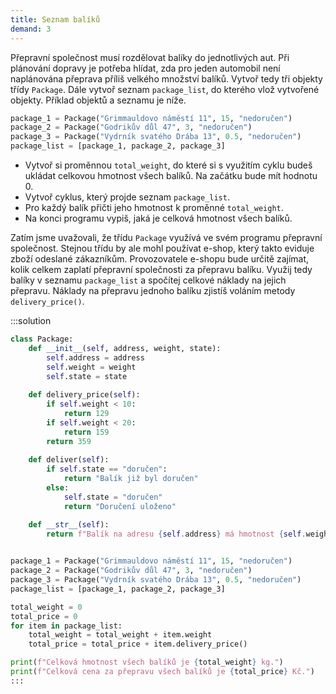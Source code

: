 ```yaml
---
title: Seznam balíků
demand: 3
---
```


Přepravní společnost musí rozdělovat balíky do jednotlivých aut. Při plánování dopravy je potřeba hlídat, zda pro jeden automobil není naplánována přeprava příliš velkého množství balíků. Vytvoř tedy tři objekty třídy `Package`. Dále vytvoř seznam `package_list`, do kterého vlož vytvořené objekty. Příklad objektů a seznamu je níže.

```py
package_1 = Package("Grimmauldovo náměstí 11", 15, "nedoručen")
package_2 = Package("Godrikův důl 47", 3, "nedoručen")
package_3 = Package("Vydrník svatého Drába 13", 0.5, "nedoručen")
package_list = [package_1, package_2, package_3]
```

- Vytvoř si proměnnou `total_weight`, do které si s využitím cyklu budeš ukládat celkovou hmotnost všech balíků. Na začátku bude mít hodnotu 0.
- Vytvoř cyklus, který projde seznam `package_list`.
- Pro každý balík přičti jeho hmotnost k proměnné `total_weight`.
- Na konci programu vypiš, jaká je celková hmotnost všech balíků.

Zatím jsme uvažovali, že třídu `Package` využívá ve svém programu přepravní společnost. Stejnou třídu by ale mohl používat e-shop, který takto eviduje zboží odeslané zákazníkům. Provozovatele e-shopu bude určitě zajímat, kolik celkem zaplatí přepravní společnosti za přepravu balíku. Využij tedy balíky v seznamu `package_list` a spočítej celkové náklady na jejich přepravu. Náklady na přepravu jednoho balíku zjistíš voláním metody `delivery_price()`.

:::solution
```py
class Package:
    def __init__(self, address, weight, state):
        self.address = address
        self.weight = weight
        self.state = state
    
    def delivery_price(self):
        if self.weight < 10:
            return 129
        if self.weight < 20:
            return 159
        return 359
    
    def deliver(self):
        if self.state == "doručen":
            return "Balík již byl doručen"
        else:
            self.state = "doručen"
            return "Doručení uloženo"

    def __str__(self):
        return f"Balík na adresu {self.address} má hmotnost {self.weight} kg a je ve stavu {self.state}."
    

package_1 = Package("Grimmauldovo náměstí 11", 15, "nedoručen")
package_2 = Package("Godrikův důl 47", 3, "nedoručen")
package_3 = Package("Vydrník svatého Drába 13", 0.5, "nedoručen")
package_list = [package_1, package_2, package_3]

total_weight = 0
total_price = 0
for item in package_list:
    total_weight = total_weight + item.weight
    total_price = total_price + item.delivery_price()

print(f"Celková hmotnost všech balíků je {total_weight} kg.")
print(f"Celková cena za přepravu všech balíků je {total_price} Kč.")
:::
```
